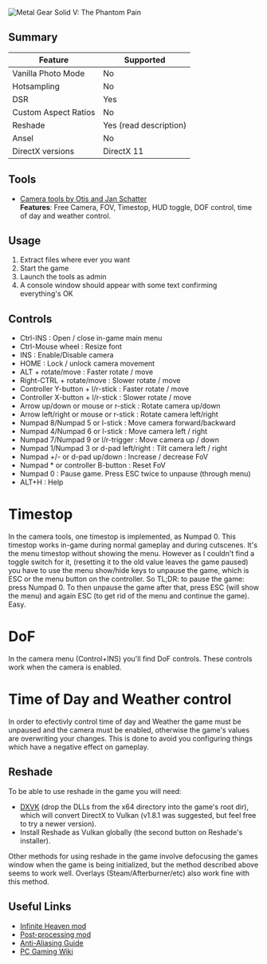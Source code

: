 ![Metal Gear Solid V: The Phantom Pain](\Images\phantom_pain.png "Shot by Originalnicodr")

[//]: #\Images\phantom_pain.png

## Summary

Feature | Supported
--|--
Vanilla Photo Mode | No
Hotsampling | No
DSR | Yes
Custom Aspect Ratios | No
Reshade | Yes (read description)
Ansel | No
DirectX versions | DirectX 11
 
## Tools

* [Camera tools by Otis and Jan Schatter](https://github.com/FransBouma/InjectableGenericCameraSystem/tree/master/Cameras/MGS5)  
**Features**: Free Camera, FOV, Timestop, HUD toggle, DOF control, time of day and weather control.

## Usage

1. Extract files where ever you want
2. Start the game
3. Launch the tools as admin
4. A console window should appear with some text confirming everything's OK

## Controls

- Ctrl-INS                              : Open / close in-game main menu
- Ctrl-Mouse wheel                      : Resize font
- INS                                   : Enable/Disable camera
- HOME                                  : Lock / unlock camera movement
- ALT + rotate/move                     : Faster rotate / move
- Right-CTRL + rotate/move              : Slower rotate / move
- Controller Y-button + l/r-stick       : Faster rotate / move
- Controller X-button + l/r-stick       : Slower rotate / move
- Arrow up/down or mouse or r-stick     : Rotate camera up/down
- Arrow left/right or mouse or r-stick  : Rotate camera left/right
- Numpad 8/Numpad 5 or l-stick          : Move camera forward/backward
- Numpad 4/Numpad 6 or l-stick          : Move camera left / right
- Numpad 7/Numpad 9 or l/r-trigger      : Move camera up / down
- Numpad 1/Numpad 3 or d-pad left/right : Tilt camera left / right
- Numpad +/- or d-pad up/down           : Increase / decrease FoV
- Numpad * or controller B-button       : Reset FoV
- Numpad 0                              : Pause game. Press ESC twice to unpause (through menu)
- ALT+H                                 : Help

Timestop
========================
In the camera tools, one timestop is implemented, as Numpad 0. This timestop works in-game during normal gameplay and during cutscenes.
It's the menu timestop without showing the menu. However as I couldn't find a toggle switch for it, (resetting it to the old value leaves the
game paused) you have to use the menu show/hide keys to unpause the game, which is ESC or the menu button on the controller. 
So TL;DR: to pause the game: press Numpad 0. To then unpause the game after that, press ESC (will show the menu) and again ESC
(to get rid of the menu and continue the game). Easy.

DoF
========================
In the camera menu (Control+INS) you'll find DoF controls. These controls work when the camera is enabled. 

Time of Day and Weather control
==========================================================
In order to efectivly control time of day and Weather the game must be unpaused and the camera must be enabled, otherwise the game's values are overwriting your changes. This is done to avoid you configuring things which have a negative effect on gameplay. 

## Reshade

To be able to use reshade in the game you will need:
 
* [DXVK](https://github.com/doitsujin/dxvk/releases/tag/v1.8.1) (drop the DLLs from the x64 directory into the game's root dir), which will convert DirectX to Vulkan (v1.8.1 was suggested, but feel free to try a newer version).
* Install Reshade as Vulkan globally (the second button on Reshade's installer).
 
Other methods for using reshade in the game involve defocusing the games window when the game is being initialized, but the method described above seems to work well. Overlays (Steam/Afterburner/etc) also work fine with this method.

## Useful Links

* [Infinite Heaven mod](https://www.nexusmods.com/metalgearsolidvtpp/mods/45)
* [Post-processing mod](https://www.nexusmods.com/metalgearsolidvtpp/mods/406/)
* [Anti-Aliasing Guide](https://steamcommunity.com/sharedfiles/filedetails/?id=1210727595)
* [PC Gaming Wiki](https://pcgamingwiki.com/wiki/Metal_Gear_Solid_V:_The_Phantom_Pain)